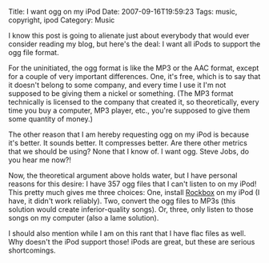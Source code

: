 Title: I want ogg on my iPod
Date: 2007-09-16T19:59:23
Tags: music, copyright, ipod
Category: Music

<p>
I know this post is going to alienate just about everybody that would ever consider reading my blog, but here's the deal: I want all iPods to support the ogg file format. 
</p>
<p>
For the uninitiated, the ogg format is like the MP3 or the AAC format, except for a couple of very important differences. One, it's free, which is to say that it doesn't belong to some company, and every time I use it I'm not supposed to be giving them a nickel or something. (The MP3 format technically is licensed to the company that created it, so theoretically, every time you buy a computer, MP3 player, etc., you're supposed to give them some quantity of money.)
</p>
<p>
The other reason that I am hereby requesting ogg on my iPod  is because it's better. It sounds better. It compresses better. Are there other metrics that we should be using? None that I know of. I want ogg. Steve Jobs, do you hear me now?! 
</p>
<p>
Now, the theoretical argument above holds water, but I have personal reasons for this desire: I have 357 ogg files that I can't listen to on my iPod! This pretty much gives me three choices: One, install <a href="http://www.rockbox.org/" target="_blank" title="Rockbox.org">Rockbox</a> on my iPod (I have, it didn't work reliably). Two, convert the ogg files to MP3s (this solution would create inferior-quality songs). Or, three, only listen to those songs on my computer (also a lame solution). 
</p>
<p>
I should also mention while I am on this rant that I have flac files as well. Why doesn't the iPod support those! iPods are great, but these are serious shortcomings.
</p>
